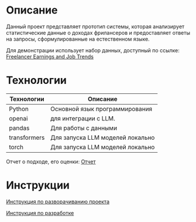 # Описание

Данный проект представляет прототип системы, которая анализирует статистические данные о доходах фрилансеров и предоставляет ответы на запросы, сформулированные на естественном языке. 

Для демонстрации использует набор данных, доступный по ссылке: [Freelancer Earnings and Job Trends](https://www.kaggle.com/datasets/shohinurpervezshohan/freelancer-earnings-and-job-trends?select=freelancer_earnings_bd.csv)

# Технологии

| Технологии | Описание |
|----------|------------|
| Python | Основной язык программирования |
|  openai | для интеграции с LLM. |
| pandas | Для работы с данными |
| transformers  | Для запуска LLM моделей локально |
| torch | Для запуска LLM моделей локально |

Отчет о подходе, его оценки: [Отчет](REPORT.md)

# Инструкции

[Инструкция по разворачиванию проекта](deployment.md)

[Инструкция по разработке](deployment.md)

